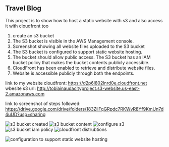 ## Travel Blog 

This project is to show how to host a static website with s3 and also access it with cloudfront too 

1) create an s3 bucket
2) The S3 bucket is visible in the AWS Management console.
3) Screenshot showing all website files uploaded to the S3 bucket 
4) The S3 bucket is configured to support static website hosting.
5) The bucket should allow public access. The S3 bucket has an IAM bucket policy that makes the bucket contents publicly accessible.
6) CloudFront has been enabled to retrieve and distribute website files.
7) Website is accessible publicly through both the endpoints.








link to my website cloudfront: https://d2p6l802lnrd0e.cloudfront.net
wbesite s3 url: http://tobiainaudacityproject.s3-website.us-east-2.amazonaws.com


link to screenshot of steps followed: https://drive.google.com/drive/folders/183ZilFqGRpdc7RKWvR8Yf9KmUn7d4uUD?usp=sharing

![s3 bucket created](https://user-images.githubusercontent.com/54315781/168576220-42ccca06-1b9a-4315-af41-ca10d331c1d0.jpg)
![s3 bucket content](https://user-images.githubusercontent.com/54315781/168576225-3e28bebf-10b5-4053-8c0f-d65a843d9d68.jpg)
![configure s3](https://user-images.githubusercontent.com/54315781/168576230-2f76bda6-61f0-426f-b2ad-80f59dc549bf.jpg)
![s3 bucket iam policy](https://user-images.githubusercontent.com/54315781/168576241-407bc1bf-9bfe-4530-9e25-aa1f7377fd74.jpg)
![cloudfront distrubtions](https://user-images.githubusercontent.com/54315781/168576253-d27aab2e-543e-484e-861e-3fd5956f6d47.jpg)

![configuration to support static website hosting](https://user-images.githubusercontent.com/54315781/169029661-16677e1a-f5cf-4484-a206-25bb5f50e986.jpg)
